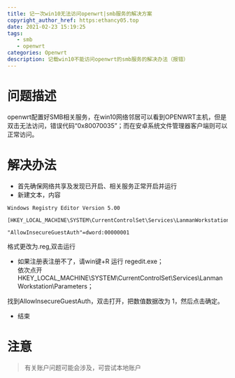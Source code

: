 ```yaml
---
title: 记一次win10无法访问openwrt|smb服务的解决方案
copyright_author_href: https:ethancy05.top
date: 2021-02-23 15:19:25
tags: 
   - smb
   - openwrt
categories: Openwrt
description: 记载win10不能访问openwrt的smb服务的解决办法（报错）
---
```

# 问题描述
openwrt配置好SMB相关服务，在win10网络邻居可以看到OPENWRT主机，但是双击无法访问，错误代码“0x80070035”；而在安卓系统文件管理器客户端则可以正常访问。   
# 解决办法
- 首先确保网络共享及发现已开启、相关服务正常开启并运行
- 新建文本，内容
```
Windows Registry Editor Version 5.00

[HKEY_LOCAL_MACHINE\SYSTEM\CurrentControlSet\Services\LanmanWorkstation\Parameters]

"AllowInsecureGuestAuth"=dword:00000001
```
格式更改为.reg,双击运行

- 如果注册表注册不了，请win键+R 运行 regedit.exe；   
依次点开    HKEY_LOCAL_MACHINE\SYSTEM\CurrentControlSet\Services\LanmanWorkstation\Parameters；   

找到AllowInsecureGuestAuth，双击打开，把数值数据改为 1，然后点击确定。 

- 结束
# 注意

> 有关账户问题可能会涉及，可尝试本地账户
